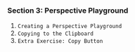 ### Section 3: Perspective Playground

1. `Creating a Perspective Playground`
2. `Copying to the Clipboard`
3. `Extra Exercise: Copy Button`
